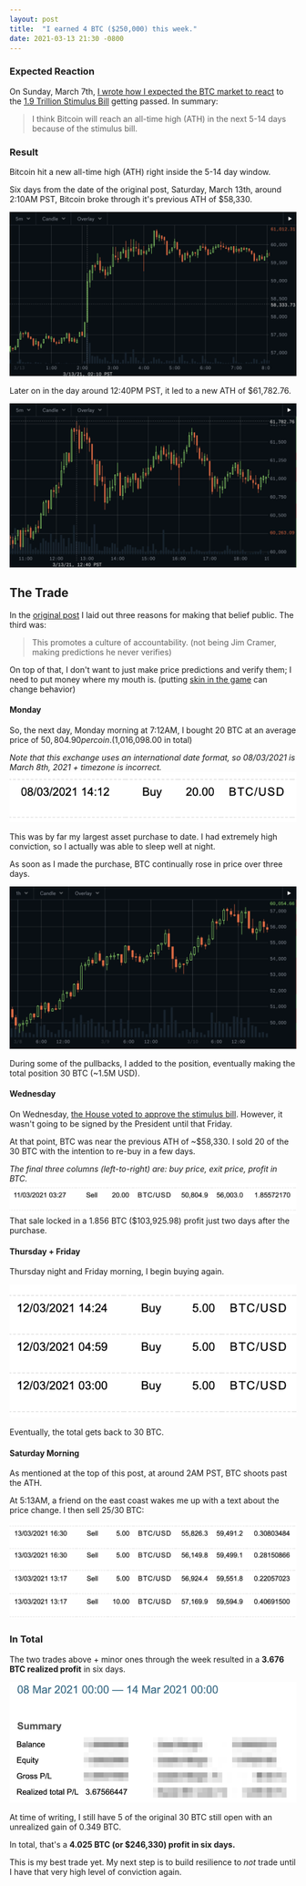 ```yaml
---
layout: post
title:  "I earned 4 BTC ($250,000) this week."
date: 2021-03-13 21:30 -0800
---
```


### Expected Reaction
On Sunday, March 7th, [I wrote how I expected the BTC market to react](http://huntermonk.com/2021/03/07/bitcoin-rise-from-stimulus.html) to the [1.9 Trillion Stimulus Bill](https://www.washingtonpost.com/us-policy/2021/03/05/stimulus-explainer-basics-checks-unemployment-taxes-spending/) getting passed. In summary:

> I think Bitcoin will reach an all-time high (ATH) in the next 5-14 days because of the stimulus bill. 

### Result
Bitcoin hit a new all-time high (ATH) right inside the 5-14 day window.

Six days from the date of the original post, Saturday, March 13th, around 2:10AM PST, Bitcoin broke through it's previous ATH of $58,330.

![BTC breaking ATH of $58,330](/img/btc-trade/break-ath.png)

Later on in the day around 12:40PM PST, it led to a new ATH of $61,782.76.

![BTC setting new ATH of $61,782.76](/img/btc-trade/new-ath.png)

## The Trade

In the [original post](http://huntermonk.com/2021/03/07/bitcoin-rise-from-stimulus.html) I laid out three reasons for making that belief public. The third was:

> This promotes a culture of accountability. (not being Jim Cramer, making predictions he never verifies)

On top of that, I don't want to just make price predictions and verify them; I need to put money where my mouth is. (putting [skin in the game](https://www.amazon.com/Skin-Game-Hidden-Asymmetries-Daily/dp/0141982659/) can change behavior)

#### Monday
So, the next day, Monday morning at 7:12AM, I bought 20 BTC at an average price of $50,804.90 per coin. ($1,016,098.00 in total)

_Note that this exchange uses an international date format, so 08/03/2021 is March 8th, 2021 + timezone is incorrect._
![BTC purchase](/img/btc-trade/purchase.png)

This was by far my largest asset purchase to date. I had extremely high conviction, so I actually was able to sleep well at night.

As soon as I made the purchase, BTC continually rose in price over three days. 

![rise](/img/btc-trade/rise.png)

During some of the pullbacks, I added to the position, eventually making the total position 30 BTC (~1.5M USD).

#### Wednesday
On Wednesday, [the House voted to approve the stimulus bill](https://edition.cnn.com/politics/live-news/stimulus-house-vote-03-10-21/index.html). However, it wasn't going to be signed by the President until that Friday.

At that point, BTC was near the previous ATH of ~$58,330. I sold 20 of the 30 BTC with the intention to re-buy in a few days. 

_The final three columns (left-to-right) are: buy price, exit price, profit in BTC._
![sale](/img/btc-trade/first-sale.png)
That sale locked in a 1.856 BTC ($103,925.98) profit just two days after the purchase. 

#### Thursday + Friday
Thursday night and Friday morning, I begin buying again.

![second purchase](/img/btc-trade/second-purchase.png)

Eventually, the total gets back to 30 BTC.

#### Saturday Morning

As mentioned at the top of this post, at around 2AM PST, BTC shoots past the ATH. 

At 5:13AM, a friend on the east coast wakes me up with a text about the price change. I then sell 25/30 BTC:

![final sales](/img/btc-trade/final-sales.png)

### In Total

The two trades above + minor ones through the week resulted in a **3.676 BTC realized profit** in six days.

![summary](/img/btc-trade/in-total.png)

At time of writing, I still have 5 of the original 30 BTC still open with an unrealized gain of 0.349 BTC.

In total, that's a **4.025 BTC (or $246,330) profit in six days.**

This is my best trade yet. My next step is to build resilience to *not* trade until I have that very high level of conviction again.
